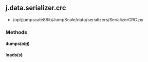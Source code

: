 <!-- toc -->
## j.data.serializer.crc

- /opt/jumpscale8/lib/JumpScale/data/serializers/SerializerCRC.py

### Methods

#### dumps(*obj*) 

#### loads(*s*) 

